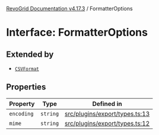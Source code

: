 [RevoGrid Documentation v4.17.3](README.md) / FormatterOptions

# Interface: FormatterOptions

## Extended by

- [`CSVFormat`](Interface.CSVFormat.md)

## Properties

| Property | Type | Defined in |
| ------ | ------ | ------ |
| `encoding` | `string` | [src/plugins/export/types.ts:13](https://github.com/revolist/revogrid/blob/2ad9a56a428342a01bbb7a115a581a401dbe3fef/src/plugins/export/types.ts#L13) |
| `mime` | `string` | [src/plugins/export/types.ts:12](https://github.com/revolist/revogrid/blob/2ad9a56a428342a01bbb7a115a581a401dbe3fef/src/plugins/export/types.ts#L12) |
